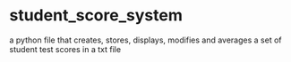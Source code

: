 student_score_system
====================

a python file that creates, stores, displays, modifies and averages a set of student test scores in a txt file
